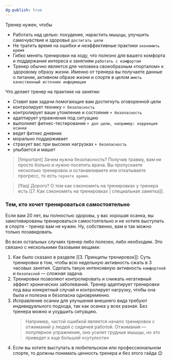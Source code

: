 ```yaml
---
dg-publish: true
---
```

Тренер нужен, чтобы
- Работать над целью: похудение, нарастить мышцы, улучшить самочувствие и здоровье `достигать цели`
- Не тратить время на ошибки и неэффективные практики `экономить время`
- Гибко менять тренировки на ходу, что полезно для вашего комфорта и поддержания интереса к занятиям `работать с комфортом`
- Тренер обычно является для человека своеобразным «порталом» к здоровому образу жизни. Именно от тренера вы получаете данные о питании, активном образе жизни и спорте в целом `иметь качественный источник информации`



Что делает тренер на практике на занятии:
- Ставит вам задачи помогающие вам достигнуть оговоренной цели
- контролирует технику `+ безопасность`
- контролирует ваше утомление и состояние  `+ безопасность`
- адаптирует упражнения под ситуацию
- выполняет фитнес-тестирование  `+ доп цели, например: коррекция осанки`
- ведет фитнес дневник
- морально поддерживает
- страхует вас при высоких нагрузках `+ безопасность`
- улыбается и машет

> [!important] Зачем нужна безопасность?
> Получив травму, вам не просто больно и нужно посетить врача. Вы пропускаете несколько тренировок и останавливаете или откатываете прогресс, то есть `теряете время`. 

> [!faq] Дорого?
>  О том как сэкономить на тренировках у тренера есть [[7. Как сэкономить на тренировках | специальная заметка]].


### Тем, кто хочет тренироваться самостоятельно
Если вам 20 лет, вы полностью здоровы, у вас хорошая осанка, вы замотивированы тренироваться самостоятельно и не хотите выступать в спорте - тренер вам не нужен. Ну, собственно, вам и так можно только позавидовать.

Во всех остальных случаях тренер либо полезен, либо необходим. Это связано с несколькими базовыми вещами:
1. Как было сказано в разделе [[3. Принципы тренировок]]: Суть тренировки в том, чтобы всю недельную активность сжать в 3 часовых занятия. Сделать такую интенсивную активность `комфортной` и `безопасной` — сложная задача.
2. Тренировки позволяют контролировать и снижать негативный эффект хронических заболеваний. Тренер адаптирует тренировки под ваш конкретный случай и контролирует нагрузку, чтобы она была и полезна и безопасна одновременно.
3. Исправление осанки для улучшения внешнего вида требуют индивидуального подхода, так как осанка у всех разная. Без тренера можно и ухудшить ситуацию.
   > Например, частой ошибкой является начало тренировок с отжиманий у людей с сидячей работой. Отжимания — популярное упражнение, оно усилит грудные мышцы, но это приведет к еще большей «сутулости»
4. Если вы хотите выступать в любительском или профессиональном спорте, то должны понимать ценность тренера и без этого гайда 😉







